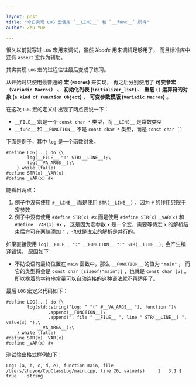 ```yaml
---

layout: post
title: "今日实现 LOG 宏使用 `__LINE__` 和 `__func__` 所得"
author: Zhu Yue

---
```


很久以前就写过 `LOG` 宏用来调试，虽然 *Xcode* 用来调试足够用了，
而且标准库中还有 `assert` 宏作为辅助。

其实实现 `LOG` 宏的过程往往最后变成了练习。

从开始时只使用最普通的 **宏 (`Macros`)** 来实现，
再之后分别使用了 **可变参宏（`Variadic Macros`）** 、
**初始化列表 (`initializer_list`)** 、 
**重载 `()` 运算符的对象 (`a kind of Function Object`)** 、
**可变参数模版 (`Variadic Macros`)** 。

在这次 `LOG` 宏的定义中出现了两点要说一下：

* `__FILE__` 宏是一个 `const char *` 类型，而 `__LINE__` 是常数类型
* `__func__` 和 `__FUNCTION__` 不是 `const char *` 类型，而是 `const char []`

下面是例子，其中 `log` 是一个函数对象。

```
#define LOG(...) do {\
        log(__FILE__ ":" STR(__LINE__);\
        log(__VA_ARGS__);\
    } while (false)
#define STR(x) _VAR(x)
#define _VAR(x) #x
``` 

能看出两点：

1. 例子中没有使用 `#__LINE__` 而是使用 `STR(__LINE__)` ，因为 `#` 的作用只限于宏参数
2. 例子中没有使用 `#define STR(x) #x` 而是使用 `#define STR(x) _VAR(x)` 和 `#define _VAR(x) #x` ，
这是因为宏参数 `x` 是一个宏，需要等待宏 `x` 的解析结束后方可在两端添加 `"` ，也就是说宏的解析是并行的。

如果直接使用 `log(__FILE__ ":" __FUNCTION__ ":" STR(__LINE__);` 会产生编译错误，
原因如下：

* 不妨设语句最终位置在 `main` 函数中，那么 `__FUNCTION__` 的值为 `"main"` ，
而它的类型将会是 `const char [sizeof("main")]` ，也就是 `const char [5]` 。
所以挨着的字符串常量可以自动连接的这种语法就不再适用了。

最后 `LOG` 宏定义代码如下：

```
#define LOG(...) do {\
        log(std::string("Log: " "(" #__VA_ARGS__ "), function ")\
                .append(__FUNCTION__)\
                .append(", file " __FILE__ ", line " STR(__LINE__) ", value(s) "),\
            __VA_ARGS__);\
    } while (false)
#define STR(x) _VAR(x)
#define _VAR(x) #x
```

测试输出格式样例如下：

```
Log: (a, b, c, d, e), function main, file /Users/zhuyue/CppClassLog/main.cpp, line 26, value(s) 	2	3.1	$	true	string.
```

